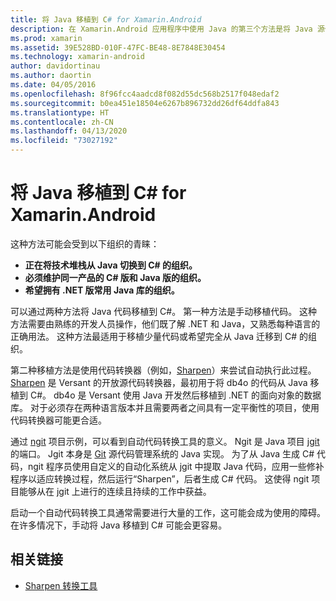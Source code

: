 ```yaml
---
title: 将 Java 移植到 C# for Xamarin.Android
description: 在 Xamarin.Android 应用程序中使用 Java 的第三个方法是将 Java 源代码移植到 C#。
ms.prod: xamarin
ms.assetid: 39E528BD-010F-47FC-BE48-8E7848E30454
ms.technology: xamarin-android
author: davidortinau
ms.author: daortin
ms.date: 04/05/2016
ms.openlocfilehash: 8f96fcc4aadcd8f082d55dc568b2517f048edaf2
ms.sourcegitcommit: b0ea451e18504e6267b896732dd26df64ddfa843
ms.translationtype: HT
ms.contentlocale: zh-CN
ms.lasthandoff: 04/13/2020
ms.locfileid: "73027192"
---
```

# <a name="porting-java-to-c-for-xamarinandroid"></a>将 Java 移植到 C# for Xamarin.Android

这种方法可能会受到以下组织的青睐：

- **正在将技术堆栈从 Java 切换到 C# 的组织。**
- **必须维护同一产品的 C# 版和 Java 版的组织。**
- **希望拥有 .NET 版常用 Java 库的组织。**

可以通过两种方法将 Java 代码移植到 C#。 第一种方法是手动移植代码。 这种方法需要由熟练的开发人员操作，他们既了解 .NET 和 Java，又熟悉每种语言的正确用法。 这种方法最适用于移植少量代码或希望完全从 Java 迁移到 C# 的组织。

第二种移植方法是使用代码转换器（例如，[Sharpen](https://github.com/mono/sharpen)）来尝试自动执行此过程。 [Sharpen](https://github.com/mono/sharpen) 是 Versant 的开放源代码转换器，最初用于将 db4o  的代码从 Java 移植到 C#。 db4o 是 Versant 使用 Java 开发然后移植到 .NET 的面向对象的数据库。 对于必须存在两种语言版本并且需要两者之间具有一定平衡性的项目，使用代码转换器可能更合适。

通过 [ngit](https://github.com/mono/ngit) 项目示例，可以看到自动代码转换工具的意义。
Ngit 是 Java 项目 [jgit](https://eclipse.org/) 的端口。
Jgit 本身是 [Git](https://git-scm.com/) 源代码管理系统的 Java 实现。 为了从 Java 生成 C# 代码，ngit 程序员使用自定义的自动化系统从 jgit 中提取 Java 代码，应用一些修补程序以适应转换过程，然后运行“Sharpen”，后者生成 C# 代码。 这使得 ngit 项目能够从在 jgit 上进行的连续且持续的工作中获益。

启动一个自动代码转换工具通常需要进行大量的工作，这可能会成为使用的障碍。 在许多情况下，手动将 Java 移植到 C# 可能会更容易。

## <a name="related-links"></a>相关链接

- [Sharpen 转换工具](https://github.com/mono/sharpen)
